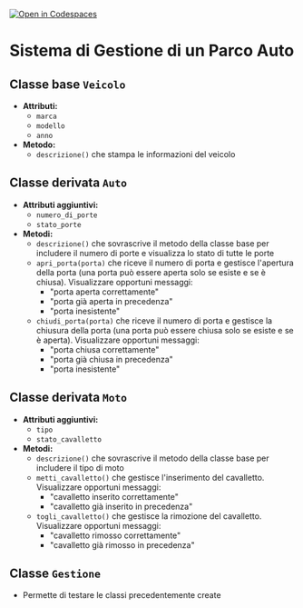 [![Open in Codespaces](https://classroom.github.com/assets/launch-codespace-2972f46106e565e64193e422d61a12cf1da4916b45550586e14ef0a7c637dd04.svg)](https://classroom.github.com/open-in-codespaces?assignment_repo_id=17736574)
# Sistema di Gestione di un Parco Auto

## Classe base `Veicolo`
- **Attributi:**
  - `marca`
  - `modello`
  - `anno`
- **Metodo:**
  - `descrizione()` che stampa le informazioni del veicolo

## Classe derivata `Auto`
- **Attributi aggiuntivi:**
  - `numero_di_porte`
  - `stato_porte`
- **Metodi:**
  - `descrizione()` che sovrascrive il metodo della classe base per includere il numero di porte e visualizza lo stato di tutte le porte
  - `apri_porta(porta)` che riceve il numero di porta e gestisce l'apertura della porta (una porta può essere aperta solo se esiste e se è chiusa). Visualizzare opportuni messaggi:
    - "porta aperta correttamente"
    - "porta già aperta in precedenza"
    - "porta inesistente"
  - `chiudi_porta(porta)` che riceve il numero di porta e gestisce la chiusura della porta (una porta può essere chiusa solo se esiste e se è aperta). Visualizzare opportuni messaggi:
    - "porta chiusa correttamente"
    - "porta già chiusa in precedenza"
    - "porta inesistente"

## Classe derivata `Moto`
- **Attributi aggiuntivi:**
  - `tipo`
  - `stato_cavalletto`
- **Metodi:**
  - `descrizione()` che sovrascrive il metodo della classe base per includere il tipo di moto
  - `metti_cavalletto()` che gestisce l'inserimento del cavalletto. Visualizzare opportuni messaggi:
    - "cavalletto inserito correttamente"
    - "cavalletto già inserito in precedenza"
  - `togli_cavalletto()` che gestisce la rimozione del cavalletto. Visualizzare opportuni messaggi:
    - "cavalletto rimosso correttamente"
    - "cavalletto già rimosso in precedenza"

## Classe `Gestione`
- Permette di testare le classi precedentemente create
